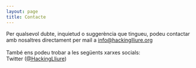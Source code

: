 ```yaml
---
layout: page
title: Contacte
---
```


Per qualsevol dubte, inquietud o suggerència que tingueu, podeu contactar amb nosaltres directament per mail a <a href="mailto:info@hackinglliure.org" target="_blank">info@hackinglliure.org</a>
<br>
<br>
També ens podeu trobar a les següents xarxes socials:<br>
Twitter (<a href="https://twitter.com/HackingLliure" target="_blank">@HackingLliure</a>)